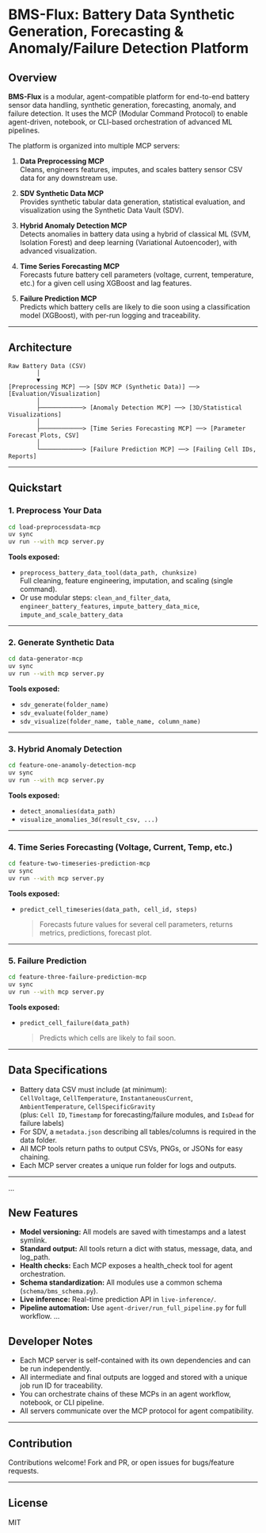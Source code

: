 # BMS-Flux: Battery Data Synthetic Generation, Forecasting & Anomaly/Failure Detection Platform

## Overview

**BMS-Flux** is a modular, agent-compatible platform for end-to-end battery sensor data handling, synthetic generation, forecasting, anomaly, and failure detection. It uses the MCP (Modular Command Protocol) to enable agent-driven, notebook, or CLI-based orchestration of advanced ML pipelines.

The platform is organized into multiple MCP servers:

1. **Data Preprocessing MCP**  
   Cleans, engineers features, imputes, and scales battery sensor CSV data for any downstream use.

2. **SDV Synthetic Data MCP**  
   Provides synthetic tabular data generation, statistical evaluation, and visualization using the Synthetic Data Vault (SDV).

3. **Hybrid Anomaly Detection MCP**  
   Detects anomalies in battery data using a hybrid of classical ML (SVM, Isolation Forest) and deep learning (Variational Autoencoder), with advanced visualization.

4. **Time Series Forecasting MCP**  
   Forecasts future battery cell parameters (voltage, current, temperature, etc.) for a given cell using XGBoost and lag features.

5. **Failure Prediction MCP**  
   Predicts which battery cells are likely to die soon using a classification model (XGBoost), with per-run logging and traceability.

---

## Architecture

```
Raw Battery Data (CSV)
        │
        ▼
[Preprocessing MCP] ──> [SDV MCP (Synthetic Data)] ──> [Evaluation/Visualization]
        │
        ├────────────> [Anomaly Detection MCP] ──> [3D/Statistical Visualizations]
        │
        ├────────────> [Time Series Forecasting MCP] ──> [Parameter Forecast Plots, CSV]
        │
        └────────────> [Failure Prediction MCP] ──> [Failing Cell IDs, Reports]
```

---

## Quickstart

### 1. Preprocess Your Data

```bash
cd load-preprocessdata-mcp
uv sync
uv run --with mcp server.py
```
**Tools exposed:**
- `preprocess_battery_data_tool(data_path, chunksize)`  
  Full cleaning, feature engineering, imputation, and scaling (single command).
- Or use modular steps: `clean_and_filter_data`, `engineer_battery_features`, `impute_battery_data_mice`, `impute_and_scale_battery_data`

---

### 2. Generate Synthetic Data

```bash
cd data-generator-mcp
uv sync
uv run --with mcp server.py
```
**Tools exposed:**
- `sdv_generate(folder_name)`
- `sdv_evaluate(folder_name)`
- `sdv_visualize(folder_name, table_name, column_name)`

---

### 3. Hybrid Anomaly Detection

```bash
cd feature-one-anamoly-detection-mcp
uv sync
uv run --with mcp server.py
```
**Tools exposed:**
- `detect_anomalies(data_path)`
- `visualize_anomalies_3d(result_csv, ...)`

---

### 4. Time Series Forecasting (Voltage, Current, Temp, etc.)

```bash
cd feature-two-timeseries-prediction-mcp
uv sync
uv run --with mcp server.py
```
**Tools exposed:**
- `predict_cell_timeseries(data_path, cell_id, steps)`
  > Forecasts future values for several cell parameters, returns metrics, predictions, forecast plot.

---

### 5. Failure Prediction

```bash
cd feature-three-failure-prediction-mcp
uv sync
uv run --with mcp server.py
```
**Tools exposed:**
- `predict_cell_failure(data_path)`
  > Predicts which cells are likely to fail soon.

---

## Data Specifications

- Battery data CSV must include (at minimum):  
  `CellVoltage`, `CellTemperature`, `InstantaneousCurrent`, `AmbientTemperature`, `CellSpecificGravity`  
  (plus: `Cell ID`, `Timestamp` for forecasting/failure modules, and `IsDead` for failure labels)
- For SDV, a `metadata.json` describing all tables/columns is required in the data folder.
- All MCP tools return paths to output CSVs, PNGs, or JSONs for easy chaining.
- Each MCP server creates a unique run folder for logs and outputs.

---

...
## New Features

- **Model versioning:** All models are saved with timestamps and a latest symlink.
- **Standard output:** All tools return a dict with status, message, data, and log_path.
- **Health checks:** Each MCP exposes a health_check tool for agent orchestration.
- **Schema standardization:** All modules use a common schema (`schema/bms_schema.py`).
- **Live inference:** Real-time prediction API in `live-inference/`.
- **Pipeline automation:** Use `agent-driver/run_full_pipeline.py` for full workflow.
...

## Developer Notes

- Each MCP server is self-contained with its own dependencies and can be run independently.
- All intermediate and final outputs are logged and stored with a unique job run ID for traceability.
- You can orchestrate chains of these MCPs in an agent workflow, notebook, or CLI pipeline.
- All servers communicate over the MCP protocol for agent compatibility.

---

## Contribution

Contributions welcome! Fork and PR, or open issues for bugs/feature requests.

---

## License

MIT